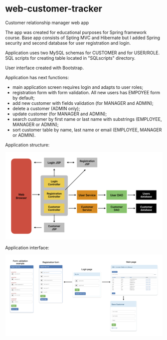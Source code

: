 # web-customer-tracker
Customer relationship manager web app

The app was created for educational purposes for Spring framework course. Base app consists of Spting MVC and Hibernate but I added Spring security and second database for user registration and login.

Application uses two MySQL schemas for CUSTOMER and for USER/ROLE. SQL scripts for creating table located in "SQLscripts" directory.

User interface created with Bootstrap.

Application has next functions:
 - main application screen requires login and adapts to user roles;
 - registration form with form validation. All new users has EMPOYEE form by default;
 - add new customer with fields validation (for MANAGER and ADMIN);
 - delete a customer (ADMIN only);
 - update customer (for MANAGER and ADMIN);
 - search customer by first name or last name with substrings (EMPLOYEE, MANAGER or ADMIN);
 - sort customer table by name, last name or email (EMPLOYEE, MANAGER or ADMIN).

Application structure:

![structure](https://github.com/strelnikov-e/web-customer-tracker/blob/main/images/App%20structure.png?raw=true)


Application interface:

![interface](https://github.com/strelnikov-e/web-customer-tracker/blob/main/images/app-interface.png?raw=true)
